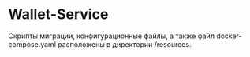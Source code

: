 # Wallet-Service

Скрипты миграции, конфигурационные файлы, а также файл docker-compose.yaml расположены в директории /resources.
